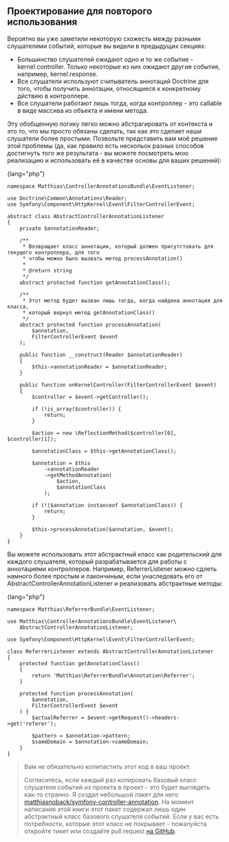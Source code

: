 ## Проектирование для повторого использования

Вероятно вы уже заметили некоторую схожесть между разными слушателями событий, которые вы видели в предыдущих
секциях:

- Большинство слушателей ожидают одно и то же событие - kernel.controller. Только некоторые из них ожидают другие
события, например, kernel.response.
- Все слушатели используют считыватель аннотаций Doctrine для того, чтобы получить аннотации, относящиеся к 
конкретному дйствию в контроллере.
- Все слушатели работают лишь тогда, когда контроллер - это callable в виде массива из объекта и имени метода.

Эту обобщенную логику легко можно абстрагировать от контекста и это то, что мы просто обязаны сделать, так
как это сделает наши слушатели более простыми. Позвольте представить вам моё решение этой проблемы (да, как 
правило есть нескольок разных способов достигнуть того же результата - вы можете посмотреть мою реализацию
и использовать её в качестве основы для ваших решений):

{lang="php"}
~~~~~~~~~~~~
namespace Matthias\ControllerAnnotationsBundle\EventListener;

use Doctrine\Common\Annotations\Reader;
use Symfony\Component\HttpKernel\Event\FilterControllerEvent;

abstract class AbstractControllerAnnotationListener
{
    private $annotationReader;

    /**
     * Возвращает класс аннотации, который должен присутстовать для текущего контроллера, для того
     * чтобы можно было вызвать метод processAnnotation()
     *
     * @return string
     */
    abstract protected function getAnnotationClass();

    /**
     * Этот метод будет вызван лишь тогда, когда найдена аннотация для класса, 
     * который вернул метод getAnnotationClass()
     */
    abstract protected function processAnnotation(
        $annotation,
        FilterControllerEvent $event
    );

    public function __construct(Reader $annotationReader)
    {
        $this->annotationReader = $annotationReader;
    }

    public function onKernelController(FilterControllerEvent $event)
    {
        $controller = $event->getController();

        if (!is_array($controller)) {
            return;
        }

        $action = new \ReflectionMethod($controller[0], $controller[1]);

        $annotationClass = $this->getAnnotationClass();

        $annotation = $this
            ->annotationReader
            ->getMethodAnnotation(
                $action,
                $annotationClass
            );

        if (!($annotation instanceof $annotationClass)) {
            return;
        }

        $this->processAnnotation($annotation, $event);
    }
}
~~~~~~~~~~~~

Вы можете использовать этот абстрактный класс как родительский для каждого слушателя, который разрабатывается 
для работы с аннотациями контроллеров. Например, ReferrerListener можно сдлеть намного более простым и лакончиным, 
если унаследовать его от AbstractControllerAnnotationListener и реализовать абстрактные методы:

{lang="php"}
~~~~~~~~~~~~
namespace Matthias\ReferrerBundle\EventListener;

use Matthias\ControllerAnnotationsBundle\EventListener\
    AbstractControllerAnnotationListener;

use Symfony\Component\HttpKernel\Event\FilterControllerEvent;

class ReferrerListener extends AbstractControllerAnnotationListener
{
    protected function getAnnotationClass()
    {
        return 'Matthias\ReferrerBundle\Annotation\Referrer';
    }

    protected function processAnnotation(
        $annotation,
        FilterControllerEvent $event
    ) {
        $actualReferrer = $event->getRequest()->headers->get('referer');

        $pattern = $annotation->pattern;
        $sameDomain = $annotation->sameDomain;
    }
}
~~~~~~~~~~~~

> Вам не обязательно копипастить этот код в ваш проект.
> 
> Согласитесь, если каждый раз копировать базовый класс слушателя событий из проекта в проект -
> это будет выглядеть как-то странно. Я создал небольшой пакет для него 
> [matthiasnoback/symfony-controller-annotation](https://packagist.org/packages/matthiasnoback/symfony-controller-annotation).
> На момент написания этой книги этот пакет содержал лишь один абстрактный класс базового слушателя событий. Если
> у вас есть потребности, которые этот класс не покрывает - пожалуйста откройте тикет или создайте pull request 
> [на GitHub](https://github.com/matthiasnoback/symfony-controller-annotation).